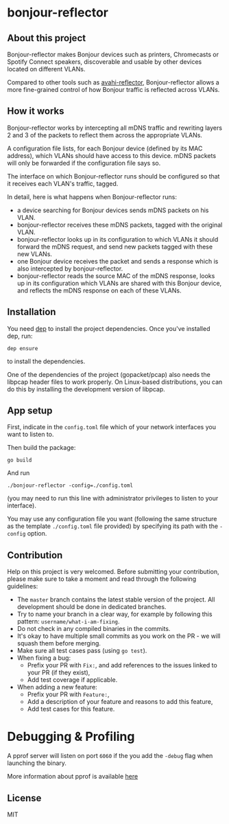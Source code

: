 # bonjour-reflector

## About this project

Bonjour-reflector makes Bonjour devices such as printers, Chromecasts or Spotify Connect speakers, discoverable and usable by other devices located on different VLANs.

Compared to other tools such as [avahi-reflector](http://www.avahi.org/), Bonjour-reflector allows a more fine-grained control of how Bonjour traffic is reflected across VLANs. 

## How it works

Bonjour-reflector works by intercepting all mDNS traffic and rewriting layers 2 and 3 of the packets to reflect them across the appropriate VLANs.

A configuration file lists, for each Bonjour device (defined by its MAC address), which VLANs should have access to this device. mDNS packets will only be forwarded if the configuration file says so.

The interface on which Bonjour-reflector runs should be configured so that it receives each VLAN's traffic, tagged.

In detail, here is what happens when Bonjour-reflector runs:
- a device searching for Bonjour devices sends mDNS packets on his VLAN.
- bonjour-reflector receives these mDNS packets, tagged with the original VLAN.
- bonjour-reflector looks up in its configuration to which VLANs it should forward the mDNS request, and send new packets tagged with these new VLANs.
- one Bonjour device receives the packet and sends a response which is also intercepted by bonjour-reflector.
- bonjour-reflector reads the source MAC of the mDNS response, looks up in its configuration which VLANs are shared with this Bonjour device, and reflects the mDNS response on each of these VLANs.

## Installation

You need [dep](https://github.com/golang/dep) to install the project dependencies.
Once you've installed dep, run:

```
dep ensure
```

to install the dependencies.

One of the dependencies of the project (gopacket/pcap) also needs the libpcap header files to work properly.
On Linux-based distributions, you can do this by installing the development version of libpcap.


## App setup

First, indicate in the `config.toml` file which of your network interfaces you want to listen to.

Then build the package:

```
go build
```

And run

```
./bonjour-reflector -config=./config.toml
```

(you may need to run this line with administrator privileges to listen to your interface).

You may use any configuration file you want (following the same structure as the template `./config.toml` file provided) by specifying its path with the `-config` option.

## Contribution

Help on this project is very welcomed. Before submitting your contribution, please make sure to take a moment and read through the following guidelines:

- The `master` branch contains the latest stable version of the project. All development should be done in dedicated branches.
- Try to name your branch in a clear way, for example by following this pattern: `username/what-i-am-fixing`.
- Do not check in any compiled binaries in the commits.
- It's okay to have multiple small commits as you work on the PR - we will squash them before merging.
- Make sure all test cases pass (using `go test`).
- When fixing a bug:
    - Prefix your PR with `Fix:`, and add references to the issues linked to your PR (if they exist),
    - Add test coverage if applicable.
- When adding a new feature:
    - Prefix your PR with `Feature:`,
    - Add a description of your feature and reasons to add this feature,
    - Add test cases for this feature.

# Debugging & Profiling

A pprof server will listen on port `6060` if the you add the `-debug` flag when launching the binary.

More information about pprof is available [here](https://golang.org/pkg/net/http/pprof/)

## License

MIT
